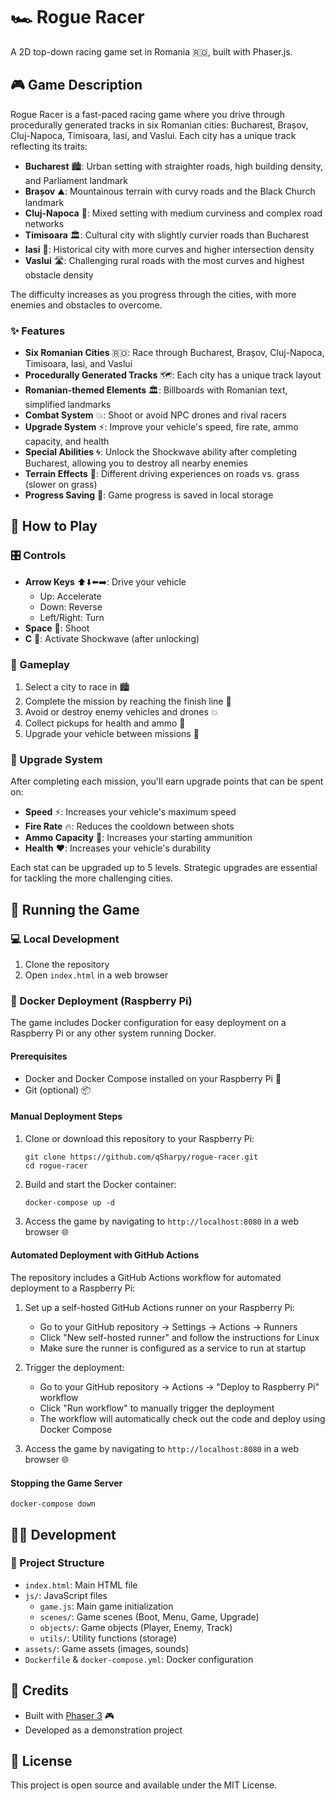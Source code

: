 # 🏎️ Rogue Racer

A 2D top-down racing game set in Romania 🇷🇴, built with Phaser.js.

## 🎮 Game Description

Rogue Racer is a fast-paced racing game where you drive through procedurally generated tracks in six Romanian cities: Bucharest, Brașov, Cluj-Napoca, Timisoara, Iasi, and Vaslui. Each city has a unique track reflecting its traits:

- **Bucharest** 🏙️: Urban setting with straighter roads, high building density, and Parliament landmark
- **Brașov** ⛰️: Mountainous terrain with curvy roads and the Black Church landmark
- **Cluj-Napoca** 🌆: Mixed setting with medium curviness and complex road networks
- **Timisoara** 🏛️: Cultural city with slightly curvier roads than Bucharest
- **Iasi** 🏫: Historical city with more curves and higher intersection density
- **Vaslui** 🛣️: Challenging rural roads with the most curves and highest obstacle density

The difficulty increases as you progress through the cities, with more enemies and obstacles to overcome.

### ✨ Features

- **Six Romanian Cities** 🇷🇴: Race through Bucharest, Brașov, Cluj-Napoca, Timisoara, Iasi, and Vaslui
- **Procedurally Generated Tracks** 🗺️: Each city has a unique track layout
- **Romanian-themed Elements** 🏛️: Billboards with Romanian text, simplified landmarks
- **Combat System** 💥: Shoot or avoid NPC drones and rival racers
- **Upgrade System** ⚡: Improve your vehicle's speed, fire rate, ammo capacity, and health
- **Special Abilities** 🌀: Unlock the Shockwave ability after completing Bucharest, allowing you to destroy all nearby enemies
- **Terrain Effects** 🌱: Different driving experiences on roads vs. grass (slower on grass)
- **Progress Saving** 💾: Game progress is saved in local storage

## 🎯 How to Play

### 🎛️ Controls

- **Arrow Keys** ⬆️⬇️⬅️➡️: Drive your vehicle
  - Up: Accelerate
  - Down: Reverse
  - Left/Right: Turn
- **Space** 🔫: Shoot
- **C** 💫: Activate Shockwave (after unlocking)

### 🏁 Gameplay

1. Select a city to race in 🏙️
2. Complete the mission by reaching the finish line 🏁
3. Avoid or destroy enemy vehicles and drones 💥
4. Collect pickups for health and ammo 🔋
5. Upgrade your vehicle between missions 🔧

### 🔧 Upgrade System

After completing each mission, you'll earn upgrade points that can be spent on:

- **Speed** ⚡: Increases your vehicle's maximum speed
- **Fire Rate** 🔥: Reduces the cooldown between shots
- **Ammo Capacity** 🔫: Increases your starting ammunition
- **Health** ❤️: Increases your vehicle's durability

Each stat can be upgraded up to 5 levels. Strategic upgrades are essential for tackling the more challenging cities.

## 🚀 Running the Game

### 💻 Local Development

1. Clone the repository
2. Open `index.html` in a web browser

### 🐳 Docker Deployment (Raspberry Pi)

The game includes Docker configuration for easy deployment on a Raspberry Pi or any other system running Docker.

#### Prerequisites

- Docker and Docker Compose installed on your Raspberry Pi 🐳
- Git (optional) 📦

#### Manual Deployment Steps

1. Clone or download this repository to your Raspberry Pi:
   ```
   git clone https://github.com/qSharpy/rogue-racer.git
   cd rogue-racer
   ```

2. Build and start the Docker container:
   ```
   docker-compose up -d
   ```

3. Access the game by navigating to `http://localhost:8080` in a web browser 🌐

#### Automated Deployment with GitHub Actions

The repository includes a GitHub Actions workflow for automated deployment to a Raspberry Pi:

1. Set up a self-hosted GitHub Actions runner on your Raspberry Pi:
   - Go to your GitHub repository → Settings → Actions → Runners
   - Click "New self-hosted runner" and follow the instructions for Linux
   - Make sure the runner is configured as a service to run at startup

2. Trigger the deployment:
   - Go to your GitHub repository → Actions → "Deploy to Raspberry Pi" workflow
   - Click "Run workflow" to manually trigger the deployment
   - The workflow will automatically check out the code and deploy using Docker Compose

3. Access the game by navigating to `http://localhost:8080` in a web browser 🌐

#### Stopping the Game Server

```
docker-compose down
```

## 👨‍💻 Development

### 📁 Project Structure

- `index.html`: Main HTML file
- `js/`: JavaScript files
  - `game.js`: Main game initialization
  - `scenes/`: Game scenes (Boot, Menu, Game, Upgrade)
  - `objects/`: Game objects (Player, Enemy, Track)
  - `utils/`: Utility functions (storage)
- `assets/`: Game assets (images, sounds)
- `Dockerfile` & `docker-compose.yml`: Docker configuration

## 🙏 Credits

- Built with [Phaser 3](https://phaser.io/) 🎮
- Developed as a demonstration project

## 📄 License

This project is open source and available under the MIT License.
